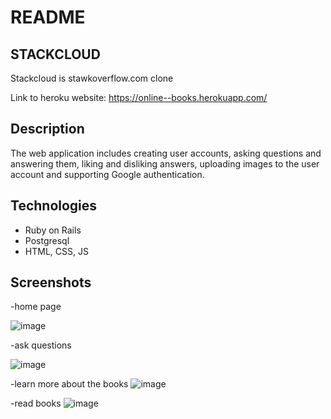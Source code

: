 # README

## STACKCLOUD 
Stackcloud is stawkoverflow.com clone

Link to heroku website: https://online--books.herokuapp.com/

## Description
The web application includes creating user accounts, asking questions and answering them, liking and disliking answers, uploading images to the user account and supporting Google authentication.


## Technologies
- Ruby on Rails
- Postgresql
- HTML, CSS, JS

## Screenshots
-home page

![image](https://user-images.githubusercontent.com/59819615/154058534-a83c1ef9-0bfa-4f4e-9200-f823871d3fb9.png)

-ask questions

![image](https://user-images.githubusercontent.com/59819615/154058644-85e77ef9-2e0c-4478-b04d-74c1e8c1c669.png)

-learn more about the books
![image](https://user-images.githubusercontent.com/59819615/167575390-7a43881a-6498-4635-8ae5-0c9763c8fc20.png)

-read books
![image](https://user-images.githubusercontent.com/59819615/167575690-35084f44-d2c5-4d19-b5bb-f3da1dc9281a.png)









